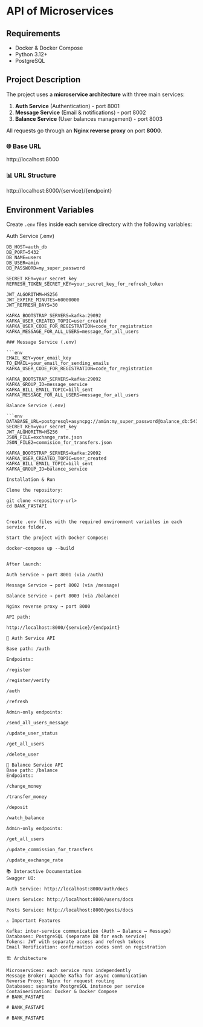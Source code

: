 # API of Microservices

## Requirements

- Docker & Docker Compose
- Python 3.12+
- PostgreSQL

## Project Description

The project uses a **microservice architecture** with three main services:

1. **Auth Service** (Authentication) - port 8001  
2. **Message Service** (Email & notifications) - port 8002  
3. **Balance Service** (User balances management) - port 8003  

All requests go through an **Nginx reverse proxy** on port **8000**.

### 🌐 Base URL
http://localhost:8000

### 📊 URL Structure
http://localhost:8000/{service}/{endpoint}


## Environment Variables

Create `.env` files inside each service directory with the following variables:

Auth Service (.env)
```env
DB_HOST=auth_db
DB_PORT=5432
DB_NAME=users 
DB_USER=amin
DB_PASSWORD=my_super_password

SECRET_KEY=your_secret_key
REFRESH_TOKEN_SECRET_KEY=your_secret_key_for_refresh_token

JWT_ALGORITHM=HS256
JWT_EXPIRE_MINUTES=60000000
JWT_REFRESH_DAYS=30

KAFKA_BOOTSTRAP_SERVERS=kafka:29092
KAFKA_USER_CREATED_TOPIC=user_created
KAFKA_USER_CODE_FOR_REGISTRATION=code_for_registration
KAFKA_MESSAGE_FOR_ALL_USERS=message_for_all_users

### Message Service (.env)

```env
EMAIL_KEY=your_email_key
TO_EMAIL=your_email_for_sending_emails
KAFKA_USER_CODE_FOR_REGISTRATION=code_for_registration

KAFKA_BOOTSTRAP_SERVERS=kafka:29092
KAFKA_GROUP_ID=message_service
KAFKA_BILL_EMAIL_TOPIC=bill_sent
KAFKA_MESSAGE_FOR_ALL_USERS=message_for_all_users

Balance Service (.env)

```env
DATABASE_URL=postgresql+asyncpg://amin:my_super_password@balance_db:5432/balances
SECRET_KEY=your_secret_key
JWT_ALGHORITM=HS256
JSON_FILE=exchange_rate.json
JSON_FILE2=commision_for_transfers.json

KAFKA_BOOTSTRAP_SERVERS=kafka:29092
KAFKA_USER_CREATED_TOPIC=user_created
KAFKA_BILL_EMAIL_TOPIC=bill_sent
KAFKA_GROUP_ID=balance_service

Installation & Run

Clone the repository:

git clone <repository-url>
cd BANK_FASTAPI


Create .env files with the required environment variables in each service folder.

Start the project with Docker Compose:

docker-compose up --build


After launch:

Auth Service → port 8001 (via /auth)

Message Service → port 8002 (via /message)

Balance Service → port 8003 (via /balance)

Nginx reverse proxy → port 8000

API path:

http://localhost:8000/{service}/{endpoint}

🔐 Auth Service API

Base path: /auth

Endpoints:

/register

/register/verify

/auth

/refresh

Admin-only endpoints:

/send_all_users_message

/update_user_status

/get_all_users

/delete_user

📝 Balance Service API
Base path: /balance
Endpoints:

/change_money

/transfer_money

/deposit

/watch_balance

Admin-only endpoints:

/get_all_users

/update_commission_for_transfers

/update_exchange_rate

📚 Interactive Documentation
Swagger UI:

Auth Service: http://localhost:8000/auth/docs

Users Service: http://localhost:8000/users/docs

Posts Service: http://localhost:8000/posts/docs

⚠️ Important Features

Kafka: inter-service communication (Auth ↔ Balance ↔ Message)
Databases: PostgreSQL (separate DB for each service)
Tokens: JWT with separate access and refresh tokens
Email Verification: confirmation codes sent on registration

🏗️ Architecture

Microservices: each service runs independently
Message Broker: Apache Kafka for async communication
Reverse Proxy: Nginx for request routing
Databases: separate PostgreSQL instance per service
Containerization: Docker & Docker Compose
#   B A N K _ F A S T A P I  
 #   B A N K _ F A S T A P I  
 #   B A N K _ F A S T A P I  
 